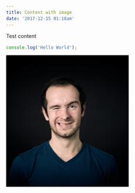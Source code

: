```yaml
---
title: Content with image
date: '2017-12-15 01:18am'
---
```

Test content

```js
console.log('Hello World');
```

![profile image](/static/uploads/bio-photo.png)
